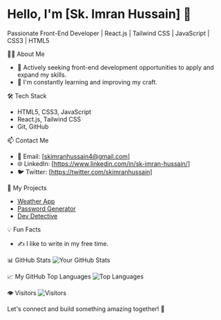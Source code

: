 # Hello, I'm [Sk. Imran Hussain] 👋

Passionate Front-End Developer | React.js | Tailwind CSS | JavaScript | CSS3 | HTML5 

👨‍💻 About Me
- 💼 Actively seeking front-end development opportunities to apply and expand my skills.
- 🌱 I'm constantly learning and improving my craft.

🛠️ Tech Stack
- HTML5, CSS3, JavaScript
- React.js, Tailwind CSS
- Git, GitHub

📫 Contact Me
- 📧 Email: [skimranhussain4@gmail.com]
- 🌐 LinkedIn: [https://www.linkedin.com/in/sk-imran-hussain/]
- 🐦 Twitter: [https://twitter.com/skimranhussain]

🚀 My Projects
- [Weather App](https://github.com/skimran-coder/Weather_App)
- [Password Generator](https://github.com/skimran-coder/Password_Generator)
- [Dev Detective](https://github.com/skimran-coder/Dev_Detective)

💡 Fun Facts
- ✍️ I like to write in my free time.

📊 GitHub Stats
![Your GitHub Stats](https://github-readme-stats.vercel.app/api?username=skimran-coder&show_icons=true)

📈 My GitHub Top Languages
![Top Languages](https://github-readme-stats.vercel.app/api/top-langs/?username=skimran-coder)

👁️ Visitors
![Visitors](https://visitor-badge.glitch.me/badge?${skimran-coder}.${your.repo.id}=page.id&left_color=green&right_color=red)

Let's connect and build something amazing together! 🚀

